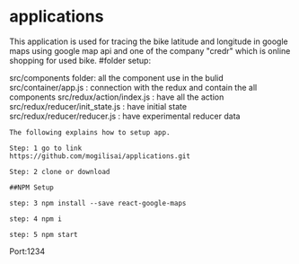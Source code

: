 # applications
This application is used for tracing the bike latitude and longitude in google maps using google map api and one of the company "credr" which is online shopping for used bike. 
#folder setup:

src/components folder: all the component use in the bulid
src/container/app.js :  connection with the redux and contain the all components
src/redux/action/index.js : have all the action
src/redux/reducer/init_state.js : have initial state
src/redux/reducer/reducer.js : have experimental reducer data
```
The following explains how to setup app.

Step: 1 go to link
https://github.com/mogilisai/applications.git

Step: 2 clone or download

##NPM Setup

step: 3 npm install --save react-google-maps

step: 4 npm i

step: 5 npm start

```
Port:1234
```
